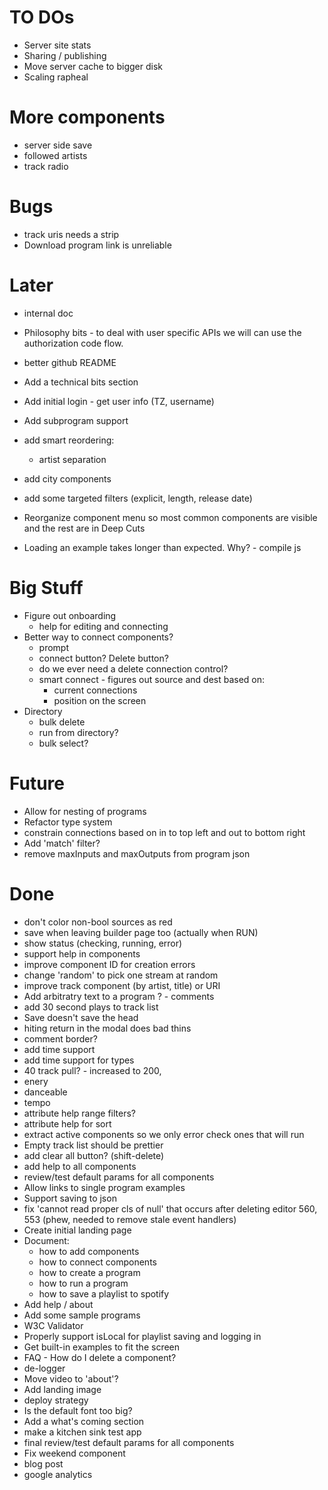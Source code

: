 TO DOs
=======
  * Server site stats
  * Sharing / publishing
  * Move server cache to bigger disk
  * Scaling rapheal

More components
================
  * server side save
  * followed artists
  * track radio


Bugs
=====
  * track uris needs a strip
  * Download program link is unreliable
    

Later
=====
  * internal doc
  * Philosophy bits - to deal with user specific APIs we will can use the
    authorization code flow.
  * better github README
  * Add a technical bits section

  * Add initial login - get user info (TZ, username)
  * Add subprogram support
  * add smart reordering:
    - artist separation

  * add city components


  * add some targeted filters 
    (explicit, length, release date)
  * Reorganize component menu so most common components are visible and the rest
    are in Deep Cuts
  * Loading an example takes longer than expected. Why? - compile js


Big Stuff
==========
  * Figure out onboarding
    * help for editing and connecting
  * Better way to connect components?
    * prompt 
    * connect button? Delete button?
    * do we ever need a delete connection control?
    * smart connect - figures out source and dest based on:
        * current connections
        * position on the screen
  * Directory
      * bulk delete
      * run from directory?
      * bulk select?


Future
======
  * Allow for nesting of programs
  * Refactor type system
  * constrain connections based on in to top left and out to bottom right
  * Add 'match' filter?
  * remove maxInputs and maxOutputs from program json

Done
====
  * don't color non-bool sources as red
  * save when leaving builder page too (actually when RUN)
  * show status (checking, running, error)
  * support help in components
  * improve component ID for creation errors
  * change 'random' to pick one stream at random
  * improve track component (by artist, title) or URI
  * Add arbitratry text to a program ? - comments
  * add 30 second plays to track list
  * Save doesn't save the head
  * hiting return in the modal does bad thins
  * comment border?
  * add time support
  * add time support for types
  * 40 track pull? - increased to 200,
  * enery
  * danceable
  * tempo
  * attribute help range filters?
  * attribute help for sort 
  * extract active components so we only error check ones that will run
  * Empty track list should be prettier
  * add clear all button? (shift-delete)
  * add help to all components
  * review/test default params for all components
  * Allow links to single program examples
  * Support saving to json
  * fix 'cannot read proper cls of null' that occurs after deleting
    editor 560, 553 (phew, needed to remove stale event handlers)
  * Create initial landing page
  * Document:
    - how to add components
    - how to connect components
    - how to create a program
    - how to run a program
    - how to save a playlist to spotify
  * Add help / about
  * Add some sample programs
  * W3C Validator
  * Properly support isLocal for playlist saving and logging in
  * Get built-in examples to fit the screen
  * FAQ - How do I delete a component?
  * de-logger
  * Move video to 'about'?
  * Add landing image
  * deploy strategy
  * Is the default font too big?
  * Add a what's coming section
  * make a kitchen sink test app
  * final review/test default params for all components
  * Fix weekend component
  * blog post
  * google analytics
